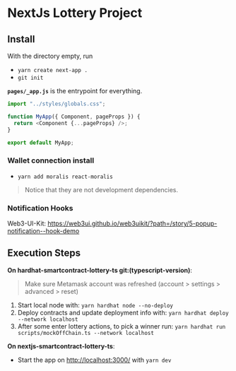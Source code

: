 # NextJs Lottery Project

## Install

With the directory empty, run

- `yarn create next-app .`
- `git init`

**`pages/_app.js`** is the entrypoint for everything.

```js
import "../styles/globals.css";

function MyApp({ Component, pageProps }) {
  return <Component {...pageProps} />;
}

export default MyApp;
```

### Wallet connection install

- `yarn add moralis react-moralis`

> Notice that they are not development dependencies.

### Notification Hooks

Web3-UI-Kit: <https://web3ui.github.io/web3uikit/?path=/story/5-popup-notification--hook-demo>

## Execution Steps

**On hardhat-smartcontract-lottery-ts git:(typescript-version)**:

> Make sure Metamask account was refreshed (account > settings > advanced > reset)

1. Start local node with: `yarn hardhat node --no-deploy`
2. Deploy contracts and update deployment info with: `yarn hardhat deploy --network localhost`
3. After some enter lottery actions, to pick a winner run: `yarn hardhat run scripts/mockOffChain.ts --network localhost`

**On nextjs-smartcontract-lottery-ts**:

- Start the app on <http://localhost:3000/> with `yarn dev`
